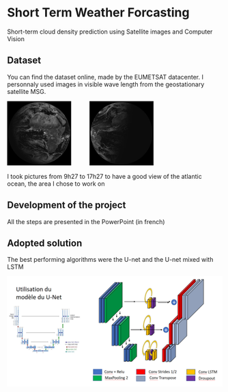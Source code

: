 # Short Term Weather Forcasting
Short-term cloud density prediction using Satellite images and Computer Vision

## Dataset
You can find the dataset online, made by the EUMETSAT datacenter. I personnaly used images in visible wave length from the geostationary satellite MSG.


<img align="left" src="./README-Images/VIS8_MSG4-SEVI-MSG15-0100-NA-20190502092744.jpg" width="150" />
&nbsp;&nbsp;&nbsp;&nbsp;&nbsp;&nbsp;&nbsp;&nbsp;&nbsp;&nbsp;
<img 
src="./README-Images/VIS8_MSG4-SEVI-MSG15-0100-NA-20190502172744.jpg" width="150" />

I took pictures from 9h27 to 17h27 to have a good view of the atlantic ocean, the area I chose to work on


## Development of the project
All the steps are presented in the PowerPoint (in french)

## Adopted solution

The best performing algorithms were the U-net and the U-net mixed with LSTM

<img src="./README-Images/unet.png" />